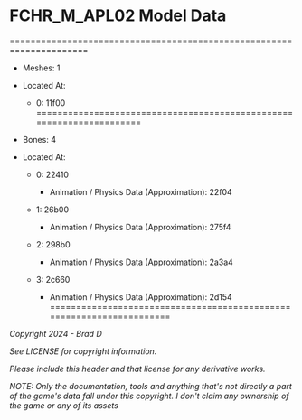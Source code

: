 # FCHR_M_APL02 Model Data
=====================================================================

* Meshes: 1

* Located At:

  * 0: 11f00
=====================================================================

* Bones: 4

* Located At:

  * 0: 22410

    * Animation / Physics Data (Approximation): 22f04

  * 1: 26b00

    * Animation / Physics Data (Approximation): 275f4

  * 2: 298b0

    * Animation / Physics Data (Approximation): 2a3a4

  * 3: 2c660

    * Animation / Physics Data (Approximation): 2d154
=====================================================================

*Copyright 2024 - Brad D*

*See LICENSE for copyright information.*

*Please include this header and that license for any derivative works.*

*NOTE: Only the documentation, tools and anything that's not directly a part of the game's data fall under this copyright. I don't claim any ownership of the game or any of its assets*

